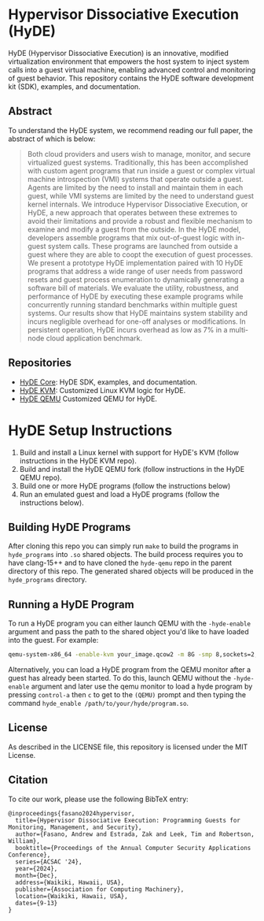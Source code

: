 # Hypervisor Dissociative Execution (HyDE)

HyDE (Hypervisor Dissociative Execution) is an innovative, modified virtualization environment that empowers the host system to inject system calls into a guest virtual machine, enabling advanced control and monitoring of guest behavior. This repository contains the HyDE software development kit (SDK), examples, and documentation.

## Abstract

To understand the HyDE system, we recommend reading our full paper, the abstract of which is below:

> Both cloud providers and users wish to manage, monitor, and secure virtualized guest systems. Traditionally, this has been accomplished with custom agent programs that run inside a guest or complex virtual machine introspection (VMI) systems that operate outside a guest. Agents are limited by the need to install and maintain them in each guest, while VMI systems are limited by the need to understand guest kernel internals. We introduce Hypervisor Dissociative Execution, or HyDE, a new approach that operates between these extremes to avoid their limitations and provide a robust and flexible mechanism to examine and modify a guest from the outside. In the HyDE model, developers assemble programs that mix out-of-guest logic with in-guest system calls. These programs are launched from outside a guest where they are able to coopt the execution of guest processes. We present a prototype HyDE implementation paired with 10 HyDE programs that address a wide range of user needs from password resets and guest process enumeration to dynamically generating a software bill of materials. We evaluate the utility, robustness, and performance of HyDE by executing these example programs while concurrently running standard benchmarks within multiple guest systems. Our results show that HyDE maintains system stability and incurs negligible overhead for one-off analyses or modifications. In persistent operation, HyDE incurs overhead as low as 7% in a multi-node cloud application benchmark.

## Repositories
- [HyDE Core](https://github.com/AndrewFasano/hyde-capabilities): HyDE SDK, examples, and documentation.
- [HyDE KVM](https://github.com/AndrewFasano/hyde-kvm): Customized Linux KVM logic for HyDE.
- [HyDE QEMU](https://github.com/AndrewFasano/hyde-qemu) Customized QEMU for HyDE.

# HyDE Setup Instructions
1. Build and install a Linux kernel with support for HyDE's KVM (follow instructions in the HyDE KVM repo).
2. Build and install the HyDE QEMU fork (follow instructions in the HyDE QEMU repo).
3. Build one or more HyDE programs (follow the instructions below)
4. Run an emulated guest and load a HyDE programs (follow the instructions below).

## Building HyDE Programs

After cloning this repo you can simply run `make` to build the programs in `hyde_programs` into `.so` shared objects. The build process requires you to have
clang-15++ and to have cloned the `hyde-qemu` repo in the parent directory of this repo. The generated shared objects will be produced in the `hyde_programs` directory.

## Running a HyDE Program

To run a HyDE program you can either launch QEMU with the `-hyde-enable` argument and pass the path to the shared object you'd like to have loaded into the guest. For example:

```sh
qemu-system-x86_64 -enable-kvm your_image.qcow2 -m 8G -smp 8,sockets=2,cores=4 -hyde-enable /path/to/your/hyde/program.so
```

Alternatively, you can load a HyDE program from the QEMU monitor after a guest has already been started. To do this, launch QEMU without the `-hyde-enable` argument and later use the qemu monitor to load a hyde program by pressing `control-a` then `c` to get to the `(QEMU)` prompt and then typing the command `hyde_enable /path/to/your/hyde/program.so`.

## License
As described in the LICENSE file, this repository is licensed under the MIT License.

## Citation
To cite our work, please use the following BibTeX entry:

```
@inproceedings{fasano2024hypervisor,
  title={Hypervisor Dissociative Execution: Programming Guests for Monitoring, Management, and Security},
  author={Fasano, Andrew and Estrada, Zak and Leek, Tim and Robertson, William},
  booktitle={Proceedings of the Annual Computer Security Applications Conference},
  series={ACSAC '24},
  year={2024},
  month={Dec},
  address={Waikiki, Hawaii, USA},
  publisher={Association for Computing Machinery},
  location={Waikiki, Hawaii, USA},
  dates={9-13}
}
```